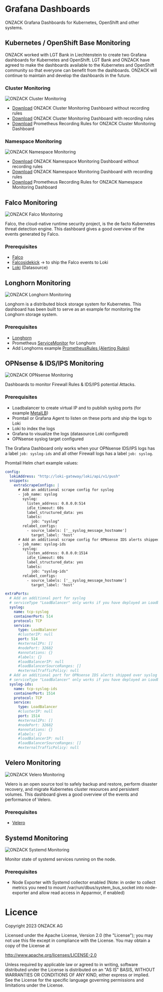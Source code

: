 # Grafana Dashboards
ONZACK Grafana Dashboards for Kubernetes, OpenShift and other systems.

## Kubernetes / OpenShift Base Monitoring
ONZACK worked with LGT Bank in Liechtenstein to create two Grafana dashboards for Kubernetes and OpenShift. LGT Bank and ONZACK have agreed to make the dashboards available to the Kubernetes and OpenShift community so that everyone can benefit from the dashboards. ONZACK will continue to maintain and develop the dashboards in the future.

### Cluster Monitoring
![ONZACK Cluster Monitoring](https://github.com/onzack/grafana-dashboards/blob/main/docs/onzack-cluster-monitoring.png)

- [Download](https://github.com/onzack/grafana-dashboards/blob/main/grafana/kubernetes/without-recording-rules/onzack-cluster-monitoring.json) ONZACK Cluster Monitoring Dashboard without recording rules
- [Download](https://github.com/onzack/grafana-dashboards/blob/main/grafana/kubernetes/with-recording-rules/standard-cluster-monitoring.json) ONZACK Cluster Monitoring Dashboard with recording rules
- [Download](https://github.com/onzack/grafana-dashboards/blob/main/prometheus/recording-rules/onzack-cluster-monitoring-recording-rules.yaml) Prometheus Recording Rules for ONZACK Cluster Monitoring Dashboard

### Namespace Monitoring
![ONZACK Namespace Monitoring](https://github.com/onzack/grafana-dashboards/blob/main/docs/onzack-namespace-monitoring.png)

- [Download](https://github.com/onzack/grafana-dashboards/blob/main/grafana/kubernetes/without-recording-rules/onzack-namespace-monitoring.json) ONZACK Namespace Monitoring Dashboard without recording rules
- [Download](https://github.com/onzack/grafana-dashboards/blob/main/grafana/kubernetes/with-recording-rules/standard-namespace-monitoring.json) ONZACK Namespace Monitoring Dashboard with recording rules
- [Download](https://github.com/onzack/grafana-dashboards/blob/main/prometheus/recording-rules/onzack-namespace-monitoring-recording-rules.yaml) Prometheus Recording Rules for ONZACK Namespace Monitoring Dashboard

## Falco Monitoring
![ONZACK Falco Monitoring](https://github.com/onzack/grafana-dashboards/blob/main/docs/onzack-falco-monitoring.png)

Falco, the cloud-native runtime security project, is the de facto Kubernetes threat detection engine.
This dashboard gives a good overview of the events generated by Falco.

### Prerequisites
- [Falco](https://falco.org/)
- [Falcosidekick](https://github.com/falcosecurity/falcosidekick) -> to ship the Falco events to Loki
- [Loki](https://github.com/grafana/loki) (Datasource)

## Longhorn Monitoring
![ONZACK Longhorn Monitoring](https://github.com/onzack/grafana-dashboards/blob/main/docs/onzack-longhorn-monitoring.png)

Longhorn is a distributed block storage system for Kubernetes. This dashboard has been built to serve as an example for monitoring the Longhorn storage system.

### Prerequisites
- [Longhorn](https://longhorn.io)
- Prometheus [ServiceMonitor](https://longhorn.io/docs/1.3.1/monitoring/integrating-with-rancher-monitoring/) for Longhorn
- Add Longhorns example [PrometheusRules (Alerting Rules)](https://longhorn.io/docs/1.3.1/monitoring/alert-rules-example/)

## OPNsense & IDS/IPS Monitoring
![ONZACK OPNsense Monitoring](https://github.com/onzack/grafana-dashboards/blob/main/docs/onzack-opnsense-ids-monitoring.png)

Dashboards to monitor Firewall Rules & IDS/IPS potential Attacks.

### Prerequisites
- Loadbalancer to create virtual IP and to publish syslog ports (for example [MetalLB](https://metallb.universe.tf/))
- Promtail or Grafana Agent to listen on these ports and ship the logs to Loki
- Loki to index the logs
- Grafana to visualize the logs (datasource Loki configured)
- OPNsense syslog target configured

The Grafana Dashboard only works when your OPNsense IDS/IPS logs has a label ```job: syslog-ids``` and all other Firewall logs has a label ```job: syslog```.

Promtail Helm chart example values:

```yaml
config:
  lokiAddress: "http://loki-gateway/loki/api/v1/push"
  snippets:
    extraScrapeConfigs: |
      # Add an additional scrape config for syslog
      - job_name: syslog
        syslog:
          listen_address: 0.0.0.0:514
          idle_timeout: 60s
          label_structured_data: yes
          labels:
            job: "syslog"
        relabel_configs:
          - source_labels: ['__syslog_message_hostname']
            target_label: 'host'
      # Add an additional scrape config for OPNsense IDS alerts shipped over syslog
      - job_name: syslog-ids
        syslog:
          listen_address: 0.0.0.0:1514
          idle_timeout: 60s
          label_structured_data: yes
          labels:
            job: "syslog-ids"
        relabel_configs:
          - source_labels: ['__syslog_message_hostname']
            target_label: 'host'

extraPorts:
  # Add an additional port for syslog
  # serviceType "LoadBalancer" only works if you have deployed an Loadbalancer for example MetalLB
  syslog:
    name: tcp-syslog
    containerPort: 514
    protocol: TCP
    service:
      type: LoadBalancer
      #clusterIP: null
      port: 514
      #externalIPs: []
      #nodePort: 32682
      #annotations: {}
      #labels: {}
      #loadBalancerIP: null
      #loadBalancerSourceRanges: []
      #externalTrafficPolicy: null
  # Add an additional port for OPNsense IDS alerts shipped over syslog
  # serviceType "LoadBalancer" only works if you have deployed an Loadbalancer for example MetalLB
  syslog-ids:
    name: tcp-syslog-ids
    containerPort: 1514
    protocol: TCP
    service:
      type: LoadBalancer
      #clusterIP: null
      port: 1514
      #externalIPs: []
      #nodePort: 32682
      #annotations: {}
      #labels: {}
      #loadBalancerIP: null
      #loadBalancerSourceRanges: []
      #externalTrafficPolicy: null
```

## Velero Monitoring
![ONZACK Velero Monitoring](https://github.com/onzack/grafana-dashboards/blob/main/docs/onzack-velero-monitoring.png)

Velero is an open source tool to safely backup and restore, perform disaster recovery, and migrate Kubernetes cluster resources and persistent volumes.
This dashboard gives a good overview of the events and performance of Velero.

### Prerequisites
- [Velero](https://velero.io)

## Systemd Monitoring
![ONZACK Systemd Monitoring](https://github.com/onzack/grafana-dashboards/blob/main/docs/onzack-systemd-monitoring.png)

Monitor state of systemd services running on the node.

### Prerequisites
- Node Exporter with Systemd collector enabled (Note: in order to collect metrics you need to mount /var/run/dbus/system_bus_socket into node-exporter and allow read access in Apparmor, if enabled)

# Licence
Copyright 2023 ONZACK AG

Licensed under the Apache License, Version 2.0 (the "License");
you may not use this file except in compliance with the License.
You may obtain a copy of the License at

http://www.apache.org/licenses/LICENSE-2.0

Unless required by applicable law or agreed to in writing, software
distributed under the License is distributed on an "AS IS" BASIS,
WITHOUT WARRANTIES OR CONDITIONS OF ANY KIND, either express or implied.
See the License for the specific language governing permissions and
limitations under the License.
